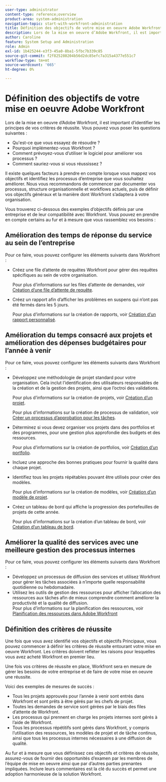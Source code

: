 ```yaml
---
user-type: administrator
content-type: reference;overview
product-area: system-administration
navigation-topic: start-with-workfront-administration
title: Définition des objectifs de votre mise en oeuvre Adobe Workfront
description: Lors de la mise en oeuvre d’Adobe Workfront, il est important d’identifier les principes de vos critères de réussite. Nous vous recommandons de commencer par documenter vos processus, structure organisationnelle et workflows actuels, puis de définir vos objectifs généraux et la manière dont Workfront s’adaptera à votre organisation.
author: Caroline
feature: System Setup and Administration
role: Admin
exl-id: 1b425244-e3f3-45a0-8ba1-5fbc7b339c85
source-git-commit: f2f825280204b56d2dc85efc7a315a4377e551c7
workflow-type: tm+mt
source-wordcount: '665'
ht-degree: 0%

---
```


# Définition des objectifs de votre mise en oeuvre Adobe Workfront

Lors de la mise en oeuvre d’Adobe Workfront, il est important d’identifier les principes de vos critères de réussite. Vous pouvez vous poser les questions suivantes :

* Qu&#39;est-ce que vous essayez de résoudre ?
* Pourquoi implémentez-vous Workfront ?
* Comment prévoyez-vous d’utiliser le logiciel pour améliorer vos processus ?
* Comment sauriez-vous si vous réussissez ?

Il existe quelques facteurs à prendre en compte lorsque vous mappez vos objectifs et identifiez les processus d’entreprise que vous souhaitez améliorer. Nous vous recommandons de commencer par documenter vos processus, structure organisationnelle et workflows actuels, puis de définir vos objectifs généraux et la manière dont Workfront s’adaptera à votre organisation.

Vous trouverez ci-dessous des exemples d’objectifs définis par une entreprise et de leur compatibilité avec Workfront. Vous pouvez en prendre en compte certains au fur et à mesure que vous rassemblez vos besoins :

## Amélioration des temps de réponse du service au sein de l’entreprise

Pour ce faire, vous pouvez configurer les éléments suivants dans Workfront :

* Créez une file d’attente de requêtes Workfront pour gérer des requêtes spécifiques au sein de votre organisation.

   Pour plus d’informations sur les files d’attente de demandes, voir [Création d’une file d’attente de requête](../../manage-work/requests/create-and-manage-request-queues/create-request-queue.md).

* Créez un rapport afin d’afficher les problèmes en suspens qui n’ont pas été fermés dans les 5 jours.

   Pour plus d’informations sur la création de rapports, voir [Création d’un rapport personnalisé](../../reports-and-dashboards/reports/creating-and-managing-reports/create-custom-report.md).

## Amélioration du temps consacré aux projets et amélioration des dépenses budgétaires pour l’année à venir

Pour ce faire, vous pouvez configurer les éléments suivants dans Workfront :

* Développez une méthodologie de projet standard pour votre organisation. Cela inclut l’identification des utilisateurs responsables de la création et de la gestion des projets, ainsi que l’octroi des validations.

   Pour plus d’informations sur la création de projets, voir [Création d’un projet](../../manage-work/projects/create-projects/create-project.md).

   Pour plus d’informations sur la création de processus de validation, voir [Créer un processus d’approbation pour les tâches](../../administration-and-setup/customize-workfront/configure-approval-milestone-processes/create-approval-processes.md).

* Déterminez si vous devez organiser vos projets dans des portfolios et des programmes, pour une gestion plus approfondie des budgets et des ressources.

   Pour plus d’informations sur la création de portfolios, voir [Création d’un portfolio](../../manage-work/portfolios/create-and-manage-portfolios/create-portfolios.md).

* Incluez une approche des bonnes pratiques pour fournir la qualité dans chaque projet.
* Identifiez tous les projets répétables pouvant être utilisés pour créer des modèles.

   Pour plus d’informations sur la création de modèles, voir [Création d’un modèle de projet](../../manage-work/projects/create-and-manage-templates/create-template.md).

* Créez un tableau de bord qui affiche la progression des portefeuilles de projets de cette année.

   Pour plus d’informations sur la création d’un tableau de bord, voir [Création d’un tableau de bord](../../reports-and-dashboards/dashboards/creating-and-managing-dashboards/create-dashboard.md).

## Améliorer la qualité des services avec une meilleure gestion des processus internes

Pour ce faire, vous pouvez configurer les éléments suivants dans Workfront :

* Développez un processus de diffusion des services et utilisez Workfront pour gérer les tâches associées à n’importe quelle responsabilité quotidienne ou hebdomadaire.
* Utilisez les outils de gestion des ressources pour afficher l’allocation des ressources aux tâches afin de mieux comprendre comment améliorer la productivité et la qualité de diffusion.\
   Pour plus d’informations sur la planification des ressources, voir [Planification des ressources dans Adobe Workfront](../../resource-mgmt/resource-planning/resource-planning-overview.md)

## Définition des critères de réussite

Une fois que vous avez identifié vos objectifs et objectifs Principaux, vous pouvez commencer à définir les critères de réussite entourant votre mise en oeuvre Workfront. Les critères doivent refléter les raisons pour lesquelles vous avez acheté Workfront en premier lieu.

Une fois vos critères de réussite en place, Workfront sera en mesure de gérer les besoins de votre entreprise et de faire de votre mise en oeuvre une réussite.

Voici des exemples de mesures de succès :

* Tous les projets approuvés pour l’année à venir sont entrés dans Workfront et sont prêts à être gérés par les chefs de projet.
* Toutes les demandes de service sont gérées par le biais des files d’attente de Workfront.
* Les processus qui prennent en charge les projets internes sont gérés à l’aide de Workfront.
* Tous les processus répétitifs sont gérés dans Workfront, y compris l’utilisation des ressources, les modèles de projet et de tâche continus, ainsi que tous les processus internes nécessaires à une diffusion de qualité.

Au fur et à mesure que vous définissez ces objectifs et critères de réussite, assurez-vous de fournir des opportunités d’examen par les membres de l’équipe de mise en oeuvre ainsi que par d’autres parties prenantes impliquées. Inclure leurs commentaires est la clé du succès et permet une adoption harmonieuse de la solution Workfront.
